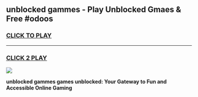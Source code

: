 
## unblocked gammes - Play Unblocked Gmaes & Free #odoos
<h3>
<a href="https://news.freeplayer.one?title=unblocked_gammes&ref=03M">CLICK TO PLAY</a></h3>
<hr>

<h3>
<a href="https://news.freeplayer.one?title=unblocked_gammes&ref=03M">CLICK 2 PLAY</a>
  
</h3>

<a href="https://news.freeplayer.one?title=unblocked_gammes&ref=03M"><img src="https://clearcache.store/games.png"></a>


**unblocked gammes games unblocked: Your Gateway to Fun and Accessible Online Gaming**
